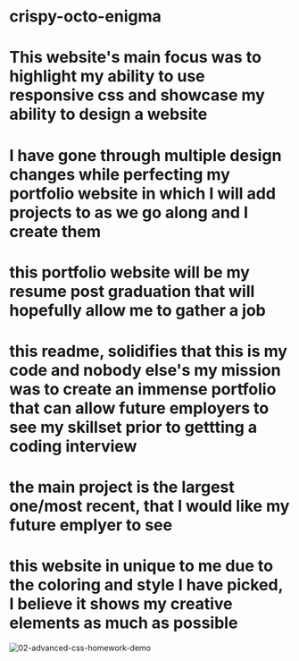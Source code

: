 # crispy-octo-enigma

# This website's main focus was to highlight my ability to use responsive css and showcase my ability to design a website

# I have gone through multiple design changes while perfecting my portfolio website in which I will add projects to as we go along and I create them

# this portfolio website will be my resume post graduation that will hopefully allow me to gather a job

# this readme, solidifies that this is my code and nobody else's my mission was to create an immense portfolio that can allow future employers to see my skillset prior to gettting a coding interview

# the main project is the largest one/most recent, that I would like my future emplyer to see

# this website in unique to me due to the coloring and style I have picked, I believe it shows my creative elements as much as possible
![02-advanced-css-homework-demo](https://github.com/erhanbelanger/crispy-octo-enigma/assets/139185609/5427d7f6-0ae2-46f8-8e95-28a63cc88436)
